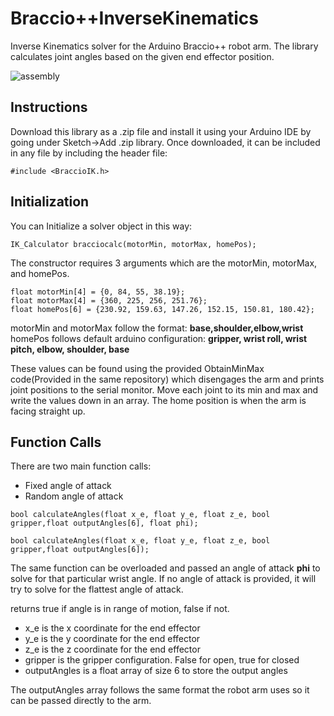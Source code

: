 # Braccio++InverseKinematics
Inverse Kinematics solver for the Arduino Braccio++ robot arm. The library calculates joint angles based on the given end effector position.

![assembly](https://github.com/tuftsceeo/Braccio-InverseKinematics/blob/main/img/assembly.gif)

## Instructions
Download this library as a .zip file and install it using your Arduino IDE by going under Sketch->Add .zip library. Once downloaded, it can be included in any file by including the header file:

```
#include <BraccioIK.h>
```

## Initialization
You can Initialize a solver object in this way:

```
IK_Calculator bracciocalc(motorMin, motorMax, homePos);
```

The constructor requires 3 arguments which are the motorMin, motorMax, and homePos.

```
float motorMin[4] = {0, 84, 55, 38.19};
float motorMax[4] = {360, 225, 256, 251.76};
float homePos[6] = {230.92, 159.63, 147.26, 152.15, 150.81, 180.42};
```
motorMin and motorMax follow the format: **base,shoulder,elbow,wrist**
homePos follows default arduino configuration: **gripper, wrist roll, wrist pitch, elbow, shoulder, base**

These values can be found using the provided ObtainMinMax code(Provided in the same repository) which disengages the arm and prints joint positions to the serial monitor. Move each joint to its min and max and write the values down in an array. The home position is when the arm is facing straight up.

## Function Calls

There are two main function calls:

* Fixed angle of attack
* Random angle of attack

```
bool calculateAngles(float x_e, float y_e, float z_e, bool gripper,float outputAngles[6], float phi);
```

```
bool calculateAngles(float x_e, float y_e, float z_e, bool gripper,float outputAngles[6]);
```

The same function can be overloaded and passed an angle of attack **phi** to solve for that particular wrist angle. If no angle of attack is provided, it will try to solve for the flattest angle of attack.

returns true if angle is in range of motion, false if not.

* x_e is the x coordinate for the end effector
* y_e is the y coordinate for the end effector
* z_e is the z coordinate for the end effector
* gripper is the gripper configuration. False for open, true for closed
* outputAngles is a float array of size 6 to store the output angles

The outputAngles array follows the same format the robot arm uses so it can be passed directly to the arm.
